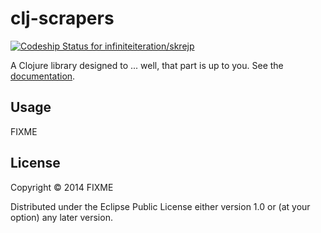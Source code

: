 # clj-scrapers

[ ![Codeship Status for infiniteiteration/skrejp](https://codeship.com/projects/8f5c9b60-ed89-0132-df55-0eee9d4772fa/status?branch=master)](https://codeship.com/projects/84023)

A Clojure library designed to ... well, that part is up to you. See the [documentation](http://infiniteiteration.github.io/skrejp.html).

## Usage

FIXME

## License

Copyright © 2014 FIXME

Distributed under the Eclipse Public License either version 1.0 or (at
your option) any later version.

